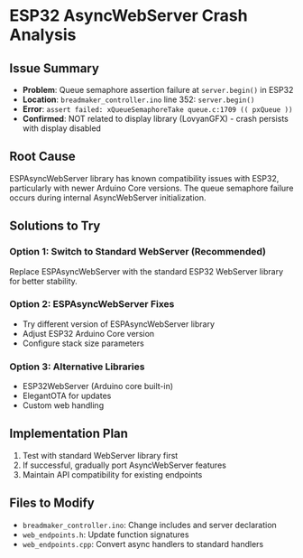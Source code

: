 # ESP32 AsyncWebServer Crash Analysis

## Issue Summary
- **Problem**: Queue semaphore assertion failure at `server.begin()` in ESP32
- **Location**: `breadmaker_controller.ino` line 352: `server.begin()`
- **Error**: `assert failed: xQueueSemaphoreTake queue.c:1709 (( pxQueue ))`
- **Confirmed**: NOT related to display library (LovyanGFX) - crash persists with display disabled

## Root Cause
ESPAsyncWebServer library has known compatibility issues with ESP32, particularly with newer Arduino Core versions. The queue semaphore failure occurs during internal AsyncWebServer initialization.

## Solutions to Try

### Option 1: Switch to Standard WebServer (Recommended)
Replace ESPAsyncWebServer with the standard ESP32 WebServer library for better stability.

### Option 2: ESPAsyncWebServer Fixes
- Try different version of ESPAsyncWebServer library
- Adjust ESP32 Arduino Core version
- Configure stack size parameters

### Option 3: Alternative Libraries
- ESP32WebServer (Arduino core built-in)
- ElegantOTA for updates
- Custom web handling

## Implementation Plan
1. Test with standard WebServer library first
2. If successful, gradually port AsyncWebServer features
3. Maintain API compatibility for existing endpoints

## Files to Modify
- `breadmaker_controller.ino`: Change includes and server declaration
- `web_endpoints.h`: Update function signatures
- `web_endpoints.cpp`: Convert async handlers to standard handlers

